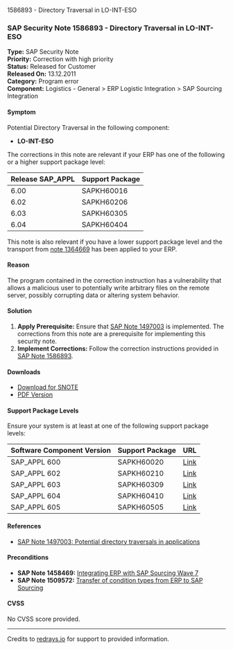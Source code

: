 1586893 - Directory Traversal in LO-INT-ESO

### SAP Security Note 1586893 - Directory Traversal in LO-INT-ESO

**Type:** SAP Security Note  
**Priority:** Correction with high priority  
**Status:** Released for Customer  
**Released On:** 13.12.2011  
**Category:** Program error  
**Component:** Logistics - General > ERP Logistic Integration > SAP Sourcing Integration

#### Symptom
Potential Directory Traversal in the following component:
- **LO-INT-ESO**

The corrections in this note are relevant if your ERP has one of the following or a higher support package level:

| Release SAP_APPL | Support Package |
|------------------|-----------------|
| 6.00             | SAPKH60016      |
| 6.02             | SAPKH60206      |
| 6.03             | SAPKH60305      |
| 6.04             | SAPKH60404      |

This note is also relevant if you have a lower support package level and the transport from [note 1364669](https://me.sap.com/notes/1364669) has been applied to your ERP.

#### Reason
The program contained in the correction instruction has a vulnerability that allows a malicious user to potentially write arbitrary files on the remote server, possibly corrupting data or altering system behavior.

#### Solution
1. **Apply Prerequisite:** Ensure that [SAP Note 1497003](https://me.sap.com/notes/1497003) is implemented. The corrections from this note are a prerequisite for implementing this security note.
2. **Implement Corrections:** Follow the correction instructions provided in [SAP Note 1586893](https://me.sap.com/notes/1586893).

#### Downloads
- [Download for SNOTE](https://notesdownloads.sap.com/note/0040000009419982017)
- [PDF Version](https://userapps.support.sap.com/sap/support/sfm/notes/print/0001586893?language=en-US&token=B5D05329C66CDA78D5004E48B15F0F90)

#### Support Package Levels
Ensure your system is at least at one of the following support package levels:

| Software Component Version | Support Package | URL |
|----------------------------|-----------------|-----|
| SAP_APPL 600               | SAPKH60020      | [Link](https://me.sap.com/supportpackage/SAPKH60020) |
| SAP_APPL 602               | SAPKH60210      | [Link](https://me.sap.com/supportpackage/SAPKH60210) |
| SAP_APPL 603               | SAPKH60309      | [Link](https://me.sap.com/supportpackage/SAPKH60309) |
| SAP_APPL 604               | SAPKH60410      | [Link](https://me.sap.com/supportpackage/SAPKH60410) |
| SAP_APPL 605               | SAPKH60505      | [Link](https://me.sap.com/supportpackage/SAPKH60505) |

#### References
- [SAP Note 1497003: Potential directory traversals in applications](https://me.sap.com/notes/1497003)

#### Preconditions
- **SAP Note 1458469:** [Integrating ERP with SAP Sourcing Wave 7](https://me.sap.com/notes/1458469)
- **SAP Note 1509572:** [Transfer of condition types from ERP to SAP Sourcing](https://me.sap.com/notes/1509572)

#### CVSS
No CVSS score provided.

---

Credits to [redrays.io](https://redrays.io) for support to provided information.